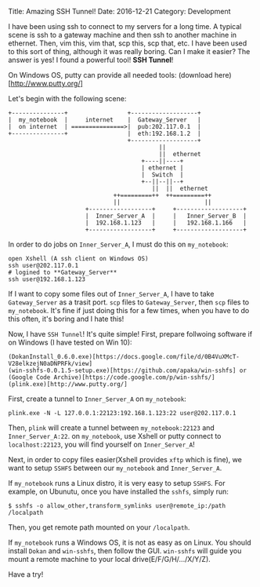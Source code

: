 Title: Amazing SSH Tunnel!
Date: 2016-12-21
Category: Development

I have been using ssh to connect to my servers for a long time.
A typical scene is ssh to a gateway machine and then ssh to another machine in ethernet.
Then, vim this, vim that, scp this, scp that, etc.
I have been used to this sort of thing, although it was really boring.
Can I make it easier? The answer is yes! I found a powerful tool! **SSH Tunnel**!

On Windows OS, putty can provide all needed tools: (download here)[http://www.putty.org/]

Let's begin with the following scene:

    +---------------+                 +-------------------+
    |  my_notebook  |     internet    |  Gateway_Server   |
    |  on internet  | ===============>|  pub:202.117.0.1  |
    +---------------+                 |  eth:192.168.1.2  |
                                      +-------------------+
                                               ||
                                               ||  ethernet
                                          +----||----+
                                          | ethernet |
                                          |  Switch  |
                                          +--||--||--+
                                             ||  ||  ethernet
                                  ++=========++  ++=========++
                                  ||                        ||
                          +------------------+     +-------------------+
                          |  Inner_Server_A  |     |   Inner_Server_B  |
                          |  192.168.1.123   |     |   192.168.1.166   |
                          +------------------+     +-------------------+

In order to do jobs on `Inner_Server_A`, I must do this on `my_notebook`:

    open Xshell (A ssh client on Windows OS)
    ssh user@202.117.0.1
    # logined to **Gateway_Server**
    ssh user@192.168.1.123

If I want to copy some files out of `Inner_Server_A`,
I have to take `Gateway_Server` as a trasit port.
`scp` files to `Gateway_Server`, then `scp` files to `my_notebook`.
It's fine if just doing this for a few times, when you have to do this often,
it's boring and I hate this!

Now, I have `SSH Tunnel`! It's quite simple!
First, prepare follwoing software if on Windows (I have tested on Win 10):

    (DokanInstall_0.6.0.exe)[https://docs.google.com/file/d/0B4VuXMcT-V28elkzejN0aDNPRFk/view]
    (win-sshfs-0.0.1.5-setup.exe)[https://github.com/apaka/win-sshfs] or (Google Code Archive)[https://code.google.com/p/win-sshfs/]
    (plink.exe)[http://www.putty.org/]

First, create a tunnel to `Inner_Server_A` on `my_notebook`:

    plink.exe -N -L 127.0.0.1:22123:192.168.1.123:22 user@202.117.0.1

Then, `plink` will create a tunnel between `my_notebook:22123` and `Inner_Server_A:22`.
on `my_notebook`, use Xshell or putty connect to `localhost:22123`, you will find yourself on `Inner_Server_A`!

Next, in order to copy files easier(Xshell provides `xftp` which is fine),
we want to setup `SSHFS` between our `my_notebook` and `Inner_Server_A`.

If `my_notebook` runs a Linux distro, it is very easy to setup `SSHFS`.
For example, on Ubunutu, once you have installed the `sshfs`, simply run:

    $ sshfs -o allow_other,transform_symlinks user@remote_ip:/path /localpath

Then, you get remote path mounted on your `/localpath`.

If `my_notebook` runs a Windows OS, it is not as easy as on Linux.
You should install `Dokan` and `win-sshfs`, then follow the GUI.
`win-sshfs` will guide you mount a remote machine to your local drive(E/F/G/H/.../X/Y/Z).

Have a try!
